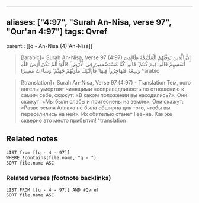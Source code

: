 
---
aliases: ["4:97", "Surah An-Nisa, verse 97", "Qur'an 4:97"]
tags: Qvref
---

parent:: [[q - An-Nisa (4)|An-Nisa]]

> [!arabic]+ Surah An-Nisa, Verse 97 (4:97)
> <span class="quran-arabic">إِنَّ ٱلَّذِينَ تَوَفَّىٰهُمُ ٱلْمَلَـٰٓئِكَةُ ظَالِمِىٓ أَنفُسِهِمْ قَالُوا۟ فِيمَ كُنتُمْ ۖ قَالُوا۟ كُنَّا مُسْتَضْعَفِينَ فِى ٱلْأَرْضِ ۚ قَالُوٓا۟ أَلَمْ تَكُنْ أَرْضُ ٱللَّهِ وَٰسِعَةً فَتُهَاجِرُوا۟ فِيهَا ۚ فَأُو۟لَـٰٓئِكَ مَأْوَىٰهُمْ جَهَنَّمُ ۖ وَسَآءَتْ مَصِيرًا</span>
^arabic

> [!translation]+ Surah An-Nisa, Verse 97 (4:97) - Translation
> Тем, кого ангелы умертвят чинящими несправедливость по отношению к самим себе, скажут: «В каком положении вы находились?». Они скажут: «Мы были слабы и притеснены на земле». Они скажут: «Разве земля Аллаха не была обширна для того, чтобы вы переселились на ней». Их обителью станет Геенна. Как же скверно это место прибытия!
^translation



## Related notes
```dataview
LIST from [[q - 4 - 97]]
WHERE !contains(file.name, "q - ")
SORT file.name ASC
```

### Related verses (footnote backlinks)
```dataview
LIST FROM [[q - 4 - 97]] AND #Qvref
SORT file.name ASC
```

